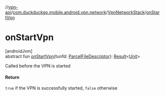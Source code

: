 //[vpn-api](../../../index.md)/[com.duckduckgo.mobile.android.vpn.network](../index.md)/[VpnNetworkStack](index.md)/[onStartVpn](on-start-vpn.md)

# onStartVpn

[androidJvm]\
abstract fun [onStartVpn](on-start-vpn.md)(tunfd: [ParcelFileDescriptor](https://developer.android.com/reference/kotlin/android/os/ParcelFileDescriptor.html)): [Result](https://kotlinlang.org/api/latest/jvm/stdlib/kotlin/-result/index.html)&lt;[Unit](https://kotlinlang.org/api/latest/jvm/stdlib/kotlin/-unit/index.html)&gt;

Called before the VPN is started

#### Return

`true` if the VPN is successfully started, `false` otherwise
